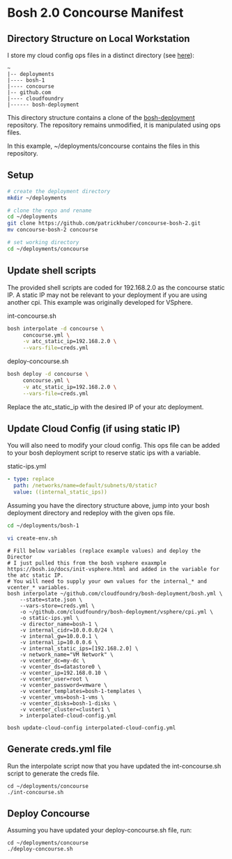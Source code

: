 # Bosh 2.0 Concourse Manifest

## Directory Structure on Local Workstation

I store my cloud config ops files in a distinct directory (see [here](https://bosh.io/docs/init-vsphere.html)):

```
~
|-- deployments
|---- bosh-1
|---- concourse
|-- github.com
|---- cloudfoundry
|------ bosh-deployment
```

This directory structure contains a clone of the [bosh-deployment](https://github.com/cloudfoundry/bosh-deployment) repository. The repository remains unmodified, it is manipulated using ops files.

In this example, ~/deployments/concourse contains the files in this repository.

## Setup

```bash
# create the deployment directory
mkdir ~/deployments

# clone the repo and rename
cd ~/deployments
git clone https://github.com/patrickhuber/concourse-bosh-2.git
mv concourse-bosh-2 concourse

# set working directory
cd ~/deployments/concourse
```

## Update shell scripts

The provided shell scripts are coded for 192.168.2.0 as the concourse static IP. A static IP may not be relevant to your deployment if you are using another cpi. This example was originally developed for VSphere. 

int-concourse.sh

```bash
bosh interpolate -d concourse \
     concourse.yml \
     -v atc_static_ip=192.168.2.0 \
     --vars-file=creds.yml
```

deploy-concourse.sh

```bash
bosh deploy -d concourse \
     concourse.yml \
     -v atc_static_ip=192.168.2.0 \
     --vars-file=creds.yml
```

Replace the atc_static_ip with the desired IP of your atc deployment. 

## Update Cloud Config (if using static IP)

You will also need to modify your cloud config. This ops file can be added to your bosh deployment script to reserve static ips with a variable. 

static-ips.yml

```yml
- type: replace
  path: /networks/name=default/subnets/0/static?
  value: ((internal_static_ips))
```

Assuming you have the directory structure above, jump into your bosh deployment directory and redeploy with the given ops file.

```bash
cd ~/deployments/bosh-1

vi create-env.sh
```

```
# Fill below variables (replace example values) and deploy the Director
# I just pulled this from the bosh vsphere exaxmple https://bosh.io/docs/init-vsphere.html and added in the variable for the atc static IP.
# You will need to supply your own values for the internal_* and vcenter_* variables. 
bosh interpolate ~/github.com/cloudfoundry/bosh-deployment/bosh.yml \
    --state=state.json \
    --vars-store=creds.yml \
    -o ~/github.com/cloudfoundry/bosh-deployment/vsphere/cpi.yml \
    -o static-ips.yml \
    -v director_name=bosh-1 \
    -v internal_cidr=10.0.0.0/24 \
    -v internal_gw=10.0.0.1 \
    -v internal_ip=10.0.0.6 \
    -v internal_static_ips=[192.168.2.0] \
    -v network_name="VM Network" \
    -v vcenter_dc=my-dc \
    -v vcenter_ds=datastore0 \
    -v vcenter_ip=192.168.0.10 \
    -v vcenter_user=root \
    -v vcenter_password=vmware \
    -v vcenter_templates=bosh-1-templates \
    -v vcenter_vms=bosh-1-vms \
    -v vcenter_disks=bosh-1-disks \
    -v vcenter_cluster=cluster1 \
    > interpolated-cloud-config.yml

bosh update-cloud-config interpolated-cloud-config.yml    
```

## Generate creds.yml file

Run the interpolate script now that you have updated the int-concourse.sh script to generate the creds file. 

```
cd ~/deployments/concourse
./int-concourse.sh
```

## Deploy Concourse

Assuming you have updated your deploy-concourse.sh file, run:

```
cd ~/deployments/concourse
./deploy-concourse.sh
```
